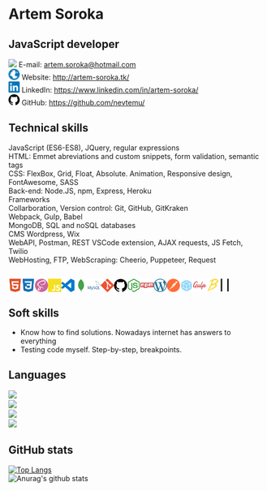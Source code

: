 # Artem Soroka
## JavaScript developer

<img width="22px" src="https://cdn.jsdelivr.net/npm/simple-icons@3.11.0/icons/mail-dot-ru.svg" /> E-mail: artem.soroka@hotmail.com  
<img width="22px" src="./img/globe.svg" /> Website: http://artem-soroka.tk/  
<img width="22px" src="./img/linkedin.svg" /> LinkedIn: https://www.linkedin.com/in/artem-soroka/   
<img width="22px" src="./img/github.svg" /> GitHub: https://github.com/nevtemu/  

## Technical skills
JavaScript (ES6-ES8), JQuery, regular expressions  
HTML: Emmet abreviations and custom snippets, form validation, semantic tags  
CSS: FlexBox, Grid, Float, Absolute. Animation, Responsive design, FontAwesome, SASS  
Back-end: Node.JS, npm, Express, Heroku  
Frameworks	  
Collarboration, Version control: Git, GitHub, GitKraken  
Webpack, Gulp, Babel  
MongoDB, SQL and noSQL databases  
CMS Wordpress, Wix  
WebAPI, Postman, REST VSCode extension, AJAX requests, JS Fetch, Twilio  
WebHosting, FTP, WebScraping:	 Cheerio, Puppeteer, Request  

|<img align="left" alt="HTML5" width="26px" src="./img/html5.svg" />
<img align="left" alt="CSS3" width="26px" src="./img/css3.svg" />
<img align="left" alt="Sass" width="26px" src="./img/sass.svg" />
<img align="left" alt="JavaScript" width="26px" src="./img/javascript.svg" />
<img align="left" alt="Visual Studio Code" width="26px" src="./img/visualstudiocode.svg" />
<img align="left" alt="MongoDB" width="26px" src="./img/mongodb.svg"/>
<img align="left" alt="mySQL" width="26px" src="./img/mysql.svg"/>
<img align="left" alt="Git" width="26px" src="./img/git.svg" />
<img align="left" alt="GitHub" width="26px" src="./img/github.svg" />
<img align="left" alt="Node.JS" width="26px" src="./img/node-dot-js.svg" />
<img align="left" alt="NPM" width="26px" src="./img/npm.svg" />
<img align="left" alt="Wordpress" width="26px" src="./img/wordpress.svg" />
<img align="left" alt="Postman" width="26px" src="./img/postman.svg" fill="green"/>
<img align="left" alt="Webpack" width="26px" src="./img/webpack.svg" />
<img align="left" alt="Gulp" width="26px" src="./img/gulp.svg" />
<img align="left" alt="Babel" width="26px" src="./img/babel.svg" />|
-
  
## Soft skills

- Know how to find solutions. Nowadays internet has answers to everything  
- Testing code myself. Step-by-step, breakpoints.

## Languages

![](https://img.shields.io/badge/Ukrainian-Native-blue?style=flat)  
![](https://img.shields.io/badge/Russian-Native-blue?style=flat)  
![](https://img.shields.io/badge/English-Proficient-blue?style=flat)  
![](https://img.shields.io/badge/Arabic-Intermediate-blue?style=flat)  

## GitHub stats

[![Top Langs](https://github-readme-stats.vercel.app/api/top-langs/?username=nevtemu)](https://github.com/anuraghazra/github-readme-stats)  
![Anurag's github stats](https://github-readme-stats.vercel.app/api?username=nevtemu&hide=stars,issues,contribs)

[website]: http://artem-soroka.tk/
[linkedin]: https://www.linkedin.com/in/artem-soroka/
[github]: https://github.com/nevtemu/

